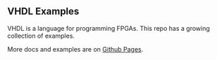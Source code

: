 
VHDL Examples
-------------

VHDL is a language for programming FPGAs.  This repo has a growing collection 
of examples.

More docs and examples are on [Github Pages][home].



[home]: https://jwrr.github.io/vhdl_examples



